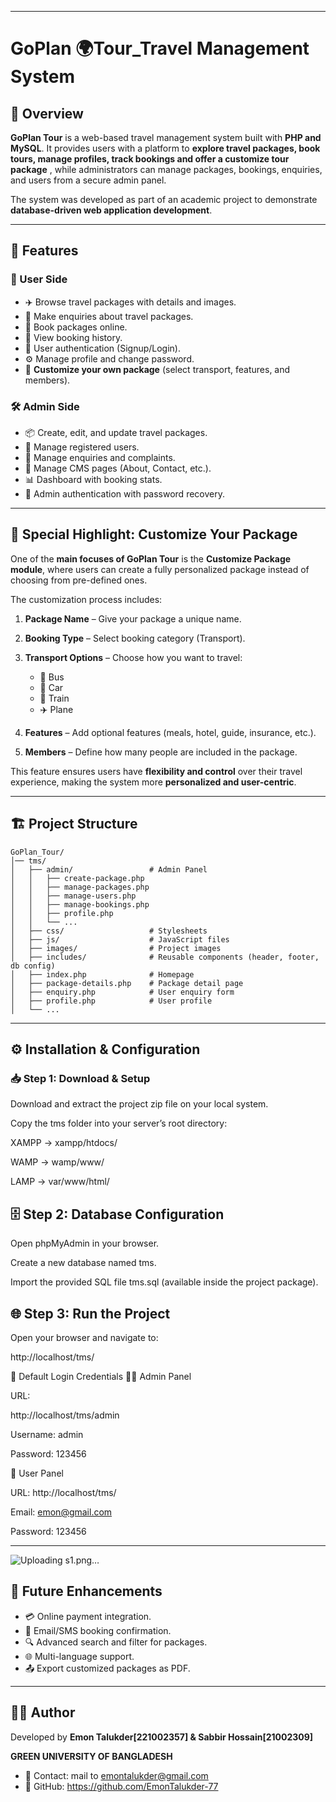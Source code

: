

---


#  GoPlan 🌍Tour_Travel Management System


## 📖 Overview


**GoPlan Tour** is a web-based travel management system built with **PHP and MySQL**.
It provides users with a platform to **explore travel packages, book tours, manage profiles, track bookings and offer a customize tour package** , while administrators can manage packages, bookings, enquiries, and users from a secure admin panel.


The system was developed as part of an academic project to demonstrate **database-driven web application development**.


---


## 🚀 Features


### 👤 User Side


* ✈️ Browse travel packages with details and images.
* 📝 Make enquiries about travel packages.
* 🎫 Book packages online.
* 📂 View booking history.
* 🔑 User authentication (Signup/Login).
* ⚙️ Manage profile and change password.
* 🎯 **Customize your own package** (select transport, features, and members).


### 🛠️ Admin Side


* 📦 Create, edit, and update travel packages.
* 👥 Manage registered users.
* 📩 Manage enquiries and complaints.
* 📑 Manage CMS pages (About, Contact, etc.).
* 📊 Dashboard with booking stats.
* 🔐 Admin authentication with password recovery.


---


## 🎯 Special Highlight: Customize Your Package


One of the **main focuses of GoPlan Tour** is the **Customize Package module**, where users can create a fully personalized package instead of choosing from pre-defined ones.


The customization process includes:


1. **Package Name** – Give your package a unique name.
2. **Booking Type** – Select booking category (Transport).
3. **Transport Options** – Choose how you want to travel:


   * 🚌 Bus
   * 🚗 Car
   * 🚆 Train
   * ✈️ Plane
4. **Features** – Add optional features (meals, hotel, guide, insurance, etc.).
5. **Members** – Define how many people are included in the package.


This feature ensures users have **flexibility and control** over their travel experience, making the system more **personalized and user-centric**.


---


## 🏗️ Project Structure


```
GoPlan_Tour/
│── tms/
│   ├── admin/                 # Admin Panel
│   │   ├── create-package.php
│   │   ├── manage-packages.php
│   │   ├── manage-users.php
│   │   ├── manage-bookings.php
│   │   ├── profile.php
│   │   └── ...  
│   ├── css/                   # Stylesheets
│   ├── js/                    # JavaScript files
│   ├── images/                # Project images
│   ├── includes/              # Reusable components (header, footer, db config)
│   ├── index.php              # Homepage
│   ├── package-details.php    # Package detail page
│   ├── enquiry.php            # User enquiry form
│   ├── profile.php            # User profile
│   └── ...  
```


---


## ⚙️ Installation & Configuration
### 📥 Step 1: Download & Setup


Download and extract the project zip file on your local system.


Copy the tms folder into your server’s root directory:


XAMPP → xampp/htdocs/


WAMP → wamp/www/


LAMP → var/www/html/


## 🗄️ Step 2: Database Configuration


Open phpMyAdmin in your browser.


Create a new database named tms.


Import the provided SQL file tms.sql (available inside the project package).


## 🌐 Step 3: Run the Project


Open your browser and navigate to:


http://localhost/tms/


🔑 Default Login Credentials
👨‍💻 Admin Panel


URL:


http://localhost/tms/admin




Username: admin


Password: 123456


👤 User Panel


URL: 
http://localhost/tms/


Email: emon@gmail.com 


Password: 123456










---
![Uploading s1.png…]()


## 📌 Future Enhancements


* 💳 Online payment integration.
* 📧 Email/SMS booking confirmation.
* 🔍 Advanced search and filter for packages.
* 🌐 Multi-language support.
* 📤 Export customized packages as PDF.


---


## 👨‍💻 Author


Developed by **Emon Talukder[221002357] & Sabbir Hossain[21002309]** 

**GREEN UNIVERSITY OF BANGLADESH**


* 📧 Contact: mail to  emontalukder@gmail.com 
* 📌 GitHub: https://github.com/EmonTalukder-77





